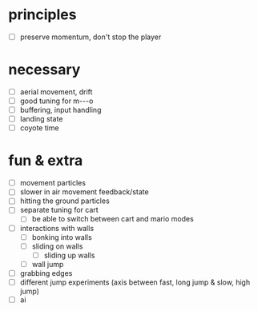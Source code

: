 # principles
- [ ] preserve momentum, don't stop the player

# necessary
- [ ] aerial movement, drift
- [ ] good tuning for m---o
- [ ] buffering, input handling
- [ ] landing state
- [ ] coyote time

# fun & extra
- [ ] movement particles
- [ ] slower in air movement feedback/state
- [ ] hitting the ground particles
- [ ] separate tuning for cart
  - [ ] be able to switch between cart and mario modes
- [ ] interactions with walls
  - [ ] bonking into walls
  - [ ] sliding on walls
    - [ ] sliding up walls
  - [ ] wall jump
- [ ] grabbing edges
- [ ] different jump experiments (axis between fast, long jump & slow, high jump)
- [ ] ai
